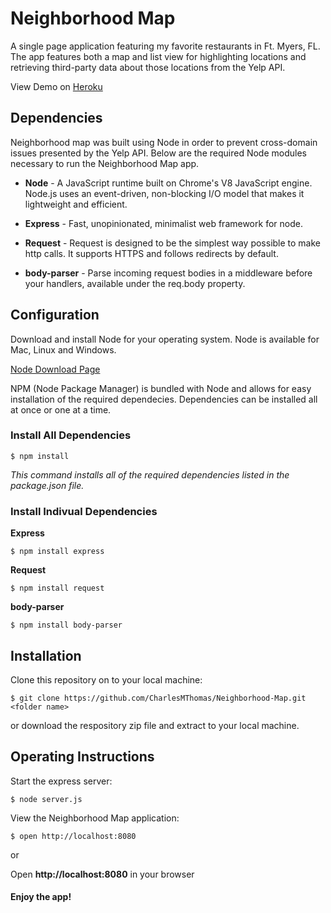# Neighborhood Map

A single page application featuring my favorite restaurants in Ft. Myers, FL. The app features both a map and list view for highlighting locations and retrieving third-party data about those locations from the Yelp API.

View Demo on [Heroku](https://cmt-neighborhood-map.herokuapp.com/)

## Dependencies

Neighborhood map was built using Node in order to prevent cross-domain issues presented by the Yelp API. Below are the required Node modules necessary to run the Neighborhood Map app.

* **Node** -  A JavaScript runtime built on Chrome's V8 JavaScript engine. Node.js uses an event-driven, non-blocking I/O model that makes it lightweight and efficient. 

* **Express** - Fast, unopinionated, minimalist web framework for node.

* **Request** - Request is designed to be the simplest way possible to make http calls. It supports HTTPS and follows redirects by default.

* **body-parser** - Parse incoming request bodies in a middleware before your handlers, available under the req.body property.

## Configuration

Download and install Node for your operating system. Node is available for Mac, Linux and Windows.

[Node Download Page](https://nodejs.org/en/download/)

NPM (Node Package Manager) is bundled with Node and allows for easy installation of the required dependecies. Dependencies can be installed all at once or one at a time.

### Install All Dependencies

`$ npm install`

_This command installs all of the required dependencies listed in the package.json file._

### Install Indivual Dependencies

**Express**

`$ npm install express`

**Request**

`$ npm install request`

**body-parser**

`$ npm install body-parser`

## Installation

Clone this repository on to your local machine:

`$ git clone https://github.com/CharlesMThomas/Neighborhood-Map.git <folder name>`

or download the respository zip file and extract to your local machine.

## Operating Instructions

Start the express server:

` $ node server.js `

View the Neighborhood Map application:

` $ open http://localhost:8080 `

or 

Open **http://localhost:8080** in your browser

#### Enjoy the app!
